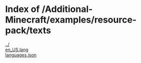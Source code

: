 # Index of /Additional-Minecraft/examples/resource-pack/texts

[../](./../)  
[en_US.lang](./en_US.lang)  
[languages.json](./languages.json)  
